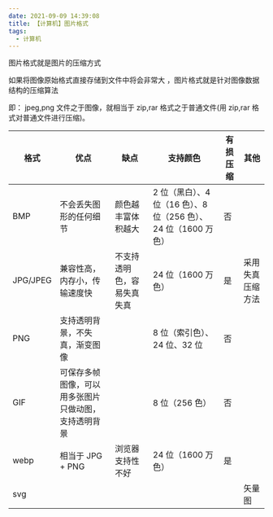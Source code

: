 ```yaml
---
date: 2021-09-09 14:39:08
title: 【计算机】图片格式
tags:
  - 计算机
---
```


图片格式就是图片的压缩方式

如果将图像原始格式直接存储到文件中将会非常大 ，图片格式就是针对图像数据结构的压缩算法

即： jpeg,png 文件之于图像，就相当于 zip,rar 格式之于普通文件(用 zip,rar 格式对普通文件进行压缩)。

| 格式     | 优点                                                 | 缺点                       | 支持颜色                                                        | 有损压缩 | 其他             |
| -------- | ---------------------------------------------------- | -------------------------- | --------------------------------------------------------------- | -------- | ---------------- |
| BMP      | 不会丢失图形的任何细节                               | 颜色越丰富体积越大         | 2 位（黑白）、4 位（16 色）、8 位（256 色）、24 位（1600 万色） | 否       |                  |
| JPG/JPEG | 兼容性高，内存小，传输速度快                         | 不支持透明色，容易失真失真 | 24 位（1600 万色）                                              | 是       | 采用失真压缩方法 |
| PNG      | 支持透明背景，不失真，渐变图像                       |                            | 8 位（索引色）、24 位、32 位                                    | 否       |                  |
| GIF      | 可保存多帧图像，可以用多张图片只做动图，支持透明背景 |                            | 8 位（256 色）                                                  | 否       |                  |
| webp     | 相当于 JPG + PNG                                     | 浏览器支持性不好           | 24 位（1600 万色）                                              | 是       |                  |
| svg      |                                                      |                            |                                                                 |          | 矢量图           |
